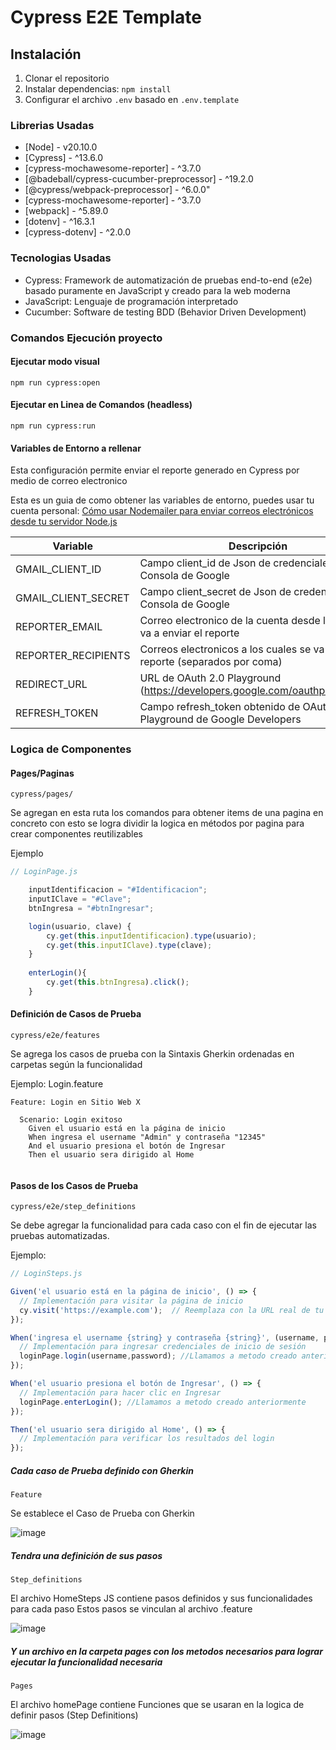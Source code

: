 # Cypress E2E Template

## Instalación
1. Clonar el repositorio
2. Instalar dependencias: `npm install`
3. Configurar el archivo `.env` basado en `.env.template`



### Librerias Usadas
- [Node] - v20.10.0
- [Cypress] - ^13.6.0
- [cypress-mochawesome-reporter] - ^3.7.0
- [@badeball/cypress-cucumber-preprocessor] - ^19.2.0
- [@cypress/webpack-preprocessor] - ^6.0.0"
- [cypress-mochawesome-reporter] - ^3.7.0
- [webpack] - ^5.89.0
- [dotenv] - ^16.3.1
- [cypress-dotenv] - ^2.0.0

### Tecnologias Usadas

- Cypress: Framework de automatización de pruebas end-to-end (e2e) basado puramente en JavaScript y creado para la web moderna
- JavaScript: Lenguaje de programación interpretado
- Cucumber: Software de testing BDD (Behavior Driven Development)


### Comandos Ejecución proyecto

#### Ejecutar modo visual
```
npm run cypress:open
```

#### Ejecutar en Linea de Comandos (headless)
```
npm run cypress:run
```

#### Variables de Entorno a rellenar

Esta configuración permite enviar el reporte generado en Cypress por medio de correo electronico

Esta es un guia de como obtener las variables de entorno, puedes usar tu cuenta personal: [Cómo usar Nodemailer para enviar correos electrónicos desde tu servidor Node.js](https://www.freecodecamp.org/espanol/news/como-usar-nodemailer-para-enviar-correos-electronicos-desde-tu-servidor-node-js/)


| Variable |Descripción |
| ------ | ------ |
| GMAIL_CLIENT_ID | Campo client_id de Json de credenciales de Consola de Google |
| GMAIL_CLIENT_SECRET | Campo client_secret de Json de credenciales de Consola de Google |
| REPORTER_EMAIL| Correo electronico de la cuenta desde la cual se va a enviar el reporte |
| REPORTER_RECIPIENTS | Correos electronicos a los cuales se va a enviar el reporte (separados por coma) |
| REDIRECT_URL | URL de OAuth 2.0 Playground (https://developers.google.com/oauthplayground) |
| REFRESH_TOKEN| Campo refresh_token obtenido de OAuth 2.0 Playground de Google Developers |



### Logica de Componentes

#### Pages/Paginas
`cypress/pages/`

Se agregan en esta ruta los comandos para obtener items de una pagina en concreto con esto se logra dividir la logica en métodos por pagina para crear componentes reutilizables

Ejemplo
```javascript
// LoginPage.js

    inputIdentificacion = "#Identificacion";
    inputIClave = "#Clave";
    btnIngresa = "#btnIngresar";

    login(usuario, clave) {
        cy.get(this.inputIdentificacion).type(usuario);
        cy.get(this.inputIClave).type(clave);
    }
    
    enterLogin(){
        cy.get(this.btnIngresa).click();
    }
```


#### Definición de Casos de Prueba
`cypress/e2e/features`

Se agrega los casos de prueba con la Sintaxis Gherkin ordenadas en carpetas según la funcionalidad

Ejemplo:
Login.feature
``` {.sourceCode .gherkin}
Feature: Login en Sitio Web X

  Scenario: Login exitoso
    Given el usuario está en la página de inicio
    When ingresa el username "Admin" y contraseña "12345"
    And el usuario presiona el botón de Ingresar
    Then el usuario sera dirigido al Home
      
```
#### Pasos de los Casos de Prueba
`cypress/e2e/step_definitions`

Se debe agregar la funcionalidad para cada caso con el fin de ejecutar las pruebas automatizadas.

Ejemplo:

```javascript
// LoginSteps.js

Given('el usuario está en la página de inicio', () => {
  // Implementación para visitar la página de inicio
  cy.visit('https://example.com');  // Reemplaza con la URL real de tu sitio web
});

When('ingresa el username {string} y contraseña {string}', (username, password) => {
  // Implementación para ingresar credenciales de inicio de sesión
  loginPage.login(username,password); //Llamamos a metodo creado anteriormente
});

When('el usuario presiona el botón de Ingresar', () => {
  // Implementación para hacer clic en Ingresar
  loginPage.enterLogin(); //Llamamos a metodo creado anteriormente
});

Then('el usuario sera dirigido al Home', () => {
  // Implementación para verificar los resultados del login
});
```


##### Cada caso de Prueba definido con Gherkin

`Feature`

Se establece el Caso de Prueba con Gherkin

![image](/uploads/d6f21817d38549b43a3988b3c38caf6a/image.png)

##### Tendra una definición de sus pasos
`Step_definitions`

El archivo HomeSteps JS contiene pasos definidos y sus funcionalidades para cada paso
Estos pasos se vinculan al archivo .feature

![image](/uploads/09ccfb49016ead9a6cc29d2678e58265/image.png)

##### Y un archivo en la carpeta pages con los metodos necesarios para lograr ejecutar la funcionalidad necesaria

`Pages`

El archivo homePage contiene Funciones que se usaran en la logica de definir pasos (Step Definitions)

![image](/uploads/a88ce2bbb5f1a23c9eea12b57338864e/image.png)
